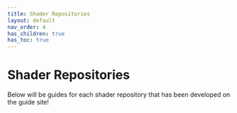 ```yaml
---
title: Shader Repositories
layout: default
nav_order: 4
has_children: true
has_toc: true
---
```


# Shader Repositories

Below will be guides for each shader repository that has been developed on the guide site!